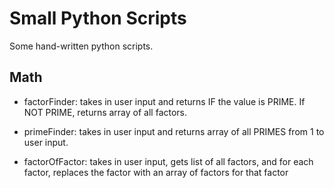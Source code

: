 # Small Python Scripts

Some hand-written python scripts.

## Math

* factorFinder: takes in user input and returns IF the value is PRIME. If NOT PRIME, returns array of all factors.

* primeFinder: takes in user input and returns array of all PRIMES from 1 to user input.

* factorOfFactor: takes in user input, gets list of all factors, and for each factor, replaces the factor with an array of factors for that factor